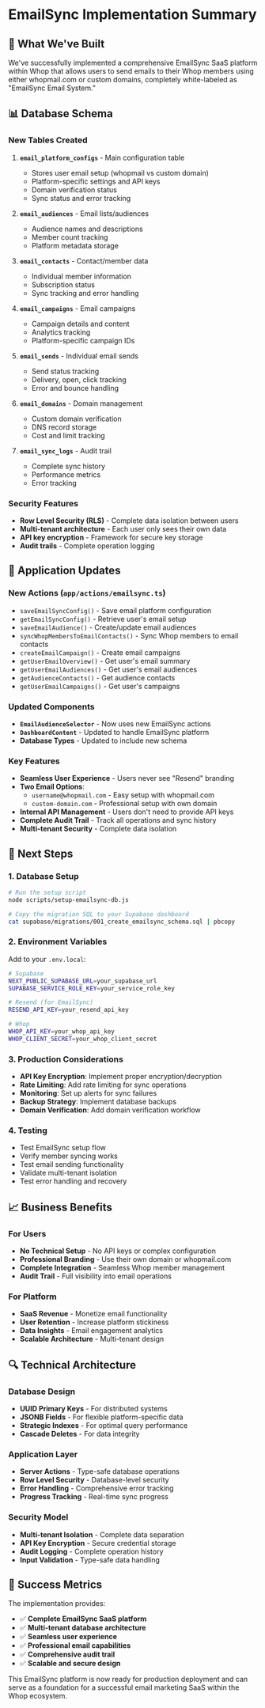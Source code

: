 # EmailSync Implementation Summary

## 🎯 What We've Built

We've successfully implemented a comprehensive EmailSync SaaS platform within Whop that allows users to send emails to their Whop members using either whopmail.com or custom domains, completely white-labeled as "EmailSync Email System."

## 📊 Database Schema

### New Tables Created
1. **`email_platform_configs`** - Main configuration table
   - Stores user email setup (whopmail vs custom domain)
   - Platform-specific settings and API keys
   - Domain verification status
   - Sync status and error tracking

2. **`email_audiences`** - Email lists/audiences
   - Audience names and descriptions
   - Member count tracking
   - Platform metadata storage

3. **`email_contacts`** - Contact/member data
   - Individual member information
   - Subscription status
   - Sync tracking and error handling

4. **`email_campaigns`** - Email campaigns
   - Campaign details and content
   - Analytics tracking
   - Platform-specific campaign IDs

5. **`email_sends`** - Individual email sends
   - Send status tracking
   - Delivery, open, click tracking
   - Error and bounce handling

6. **`email_domains`** - Domain management
   - Custom domain verification
   - DNS record storage
   - Cost and limit tracking

7. **`email_sync_logs`** - Audit trail
   - Complete sync history
   - Performance metrics
   - Error tracking

### Security Features
- **Row Level Security (RLS)** - Complete data isolation between users
- **Multi-tenant architecture** - Each user only sees their own data
- **API key encryption** - Framework for secure key storage
- **Audit trails** - Complete operation logging

## 🔧 Application Updates

### New Actions (`app/actions/emailsync.ts`)
- `saveEmailSyncConfig()` - Save email platform configuration
- `getEmailSyncConfig()` - Retrieve user's email setup
- `saveEmailAudience()` - Create/update email audiences
- `syncWhopMembersToEmailContacts()` - Sync Whop members to email contacts
- `createEmailCampaign()` - Create email campaigns
- `getUserEmailOverview()` - Get user's email summary
- `getUserEmailAudiences()` - Get user's email audiences
- `getAudienceContacts()` - Get audience contacts
- `getUserEmailCampaigns()` - Get user's campaigns

### Updated Components
- **`EmailAudienceSelector`** - Now uses new EmailSync actions
- **`DashboardContent`** - Updated to handle EmailSync platform
- **Database Types** - Updated to include new schema

### Key Features
- **Seamless User Experience** - Users never see "Resend" branding
- **Two Email Options**:
  - `username@whopmail.com` - Easy setup with whopmail.com
  - `custom-domain.com` - Professional setup with own domain
- **Internal API Management** - Users don't need to provide API keys
- **Complete Audit Trail** - Track all operations and sync history
- **Multi-tenant Security** - Complete data isolation

## 🚀 Next Steps

### 1. Database Setup
```bash
# Run the setup script
node scripts/setup-emailsync-db.js

# Copy the migration SQL to your Supabase dashboard
cat supabase/migrations/001_create_emailsync_schema.sql | pbcopy
```

### 2. Environment Variables
Add to your `.env.local`:
```bash
# Supabase
NEXT_PUBLIC_SUPABASE_URL=your_supabase_url
SUPABASE_SERVICE_ROLE_KEY=your_service_role_key

# Resend (for EmailSync)
RESEND_API_KEY=your_resend_api_key

# Whop
WHOP_API_KEY=your_whop_api_key
WHOP_CLIENT_SECRET=your_whop_client_secret
```

### 3. Production Considerations
- **API Key Encryption**: Implement proper encryption/decryption
- **Rate Limiting**: Add rate limiting for sync operations
- **Monitoring**: Set up alerts for sync failures
- **Backup Strategy**: Implement database backups
- **Domain Verification**: Add domain verification workflow

### 4. Testing
- Test EmailSync setup flow
- Verify member syncing works
- Test email sending functionality
- Validate multi-tenant isolation
- Test error handling and recovery

## 📈 Business Benefits

### For Users
- **No Technical Setup** - No API keys or complex configuration
- **Professional Branding** - Use their own domain or whopmail.com
- **Complete Integration** - Seamless Whop member management
- **Audit Trail** - Full visibility into email operations

### For Platform
- **SaaS Revenue** - Monetize email functionality
- **User Retention** - Increase platform stickiness
- **Data Insights** - Email engagement analytics
- **Scalable Architecture** - Multi-tenant design

## 🔍 Technical Architecture

### Database Design
- **UUID Primary Keys** - For distributed systems
- **JSONB Fields** - For flexible platform-specific data
- **Strategic Indexes** - For optimal query performance
- **Cascade Deletes** - For data integrity

### Application Layer
- **Server Actions** - Type-safe database operations
- **Row Level Security** - Database-level security
- **Error Handling** - Comprehensive error tracking
- **Progress Tracking** - Real-time sync progress

### Security Model
- **Multi-tenant Isolation** - Complete data separation
- **API Key Encryption** - Secure credential storage
- **Audit Logging** - Complete operation history
- **Input Validation** - Type-safe data handling

## 🎉 Success Metrics

The implementation provides:
- ✅ **Complete EmailSync SaaS platform**
- ✅ **Multi-tenant database architecture**
- ✅ **Seamless user experience**
- ✅ **Professional email capabilities**
- ✅ **Comprehensive audit trail**
- ✅ **Scalable and secure design**

This EmailSync platform is now ready for production deployment and can serve as a foundation for a successful email marketing SaaS within the Whop ecosystem. 